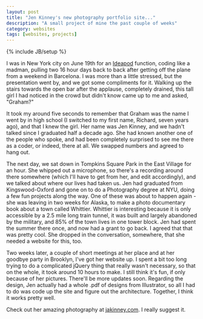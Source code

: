```yaml
---
layout: post
title: "Jen Kinney's new photography portfolio site..."
description: "A small project of mine the past couple of weeks"
category: websites
tags: [websites, projects]
---
```

{% include JB/setup %}

I was in New York city on June 19th for an [Ideapod](www.ideapod.com) function, coding like a madman, pulling two 16 hour days back to back after getting off the plane from a weekend in Barcelona. I was more than a little stressed, but the presentation went by, and we got some compliments for it. Walking up the stairs towards the open bar after the applause, completely drained, this tall girl I had noticed in the crowd but didn't know came up to me and asked, "Graham?" 

It took my around five seconds to remember that Graham was the name I went by in high school (I switched to my first name, Richard, seven years ago), and that I knew the girl. Her name was Jen Kinney, and we hadn't talked since I graduated half a decade ago. She had known another one of the people who spoke, and had been completely surprised to see me there as a coder, or indeed, there at all. We swapped numbers and agreed to hang out.

The next day, we sat down in Tompkins Square Park in the East Village for an hour. She whipped out a microphone, so there's a recording around there somewhere (which I'll have to get from her, and edit accordingly), and we talked about where our lives had taken us. Jen had graduated from Kingswood-Oxford and gone on to do a Photography degree at NYU, doing a few fun projects along the way. One of these was about to happen again - she was leaving in two weeks for Alaska, to make a photo documentary book about a town called Whittier. Whittier is interesting because it is only accessible by a 2.5 mile long train tunnel, it was built and largely abandoned by the military, and 85% of the town lives in one tower block. Jen had spent the summer there once, and now had a grant to go back. I agreed that that was pretty cool. She dropped in the conversation, somewhere, that she needed a website for this, too. 

Two weeks later, a couple of short meetings at her place and at her goodbye party in Brooklyn, I've got her website up. I spent a bit too long trying to do a complicated jQuery thing that really wasn't necessary, so that on the whole, it took around 10 hours to make. I still think it's fun, if only because of her pictures. There'll be more updates soon. Regarding the design, Jen actually had a whole .pdf of designs from Illustrator, so all I had to do was code up the site and figure out the architecture. Together, I think it works pretty well. 

Check out her amazing photography at [jakinney.com](http://jakinney.com). I really suggest it. 